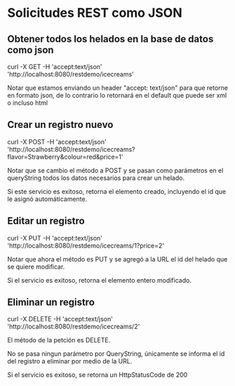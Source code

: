 # Solicitudes REST como JSON

## Obtener todos los helados en la base de datos como json

curl -X GET -H 'accept:text/json'  'http://localhost:8080/restdemo/icecreams'

Notar que estamos enviando un header "accept: text/json" para que retorne en formato json, de lo contrario lo retornará en el default que puede ser xml o incluso html

## Crear un registro nuevo

curl -X POST -H 'accept:text/json' 'http://localhost:8080/restdemo/icecreams?flavor=Strawberry&colour=red&price=1'

Notar que se cambio el método a POST y se pasan como parámetros en el queryString todos los datos necesarios para crear un helado.

Si este servicio es exitoso, retorna el elemento creado, incluyendo el id que le asignó automáticamente.

## Editar un registro

curl -X PUT -H 'accept:text/json' 'http://localhost:8080/restdemo/icecreams/1?price=2'

Notar que ahora el método es PUT y se agregó a la URL el id del helado que se quiere modificar.

Si el servicio es exitoso, retorna el elemento entero modificado.

## Eliminar un registro

curl -X DELETE -H 'accept:text/json' 'http://localhost:8080/restdemo/icecreams/2'

El método de la petción es DELETE.

No se pasa ningun parámetro por QueryString, únicamente se informa el id del registro a eliminar por medio de la URL.

Si el servicio es exitoso, se retorna un HttpStatusCode de 200


